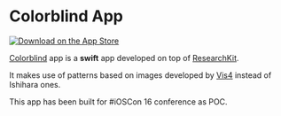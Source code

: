 # Colorblind App

[![Download on the App Store](https://img.shields.io/badge/download-app%20store-lightgrey.svg)](https://itunes.apple.com/us/app/colorblind-app-color-blindness/id1098387412?ls=1&mt=8)

[Colorblind](https://itunes.apple.com/us/app/colorblind-app-color-blindness/id1098387412?ls=1&mt=8) app is a **swift** app developed on top of [ResearchKit](http://carekit.it/).

It makes use of patterns based on images developed by [Vis4](https://vis4.net/blog/posts/color-blindness/) instead of Ishihara ones.

This app has been built for #iOSCon 16 conference as POC.
